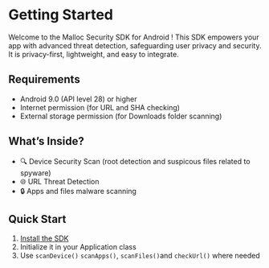 # Getting Started

Welcome to the Malloc Security SDK for Android !
This SDK empowers your app with advanced threat detection, safeguarding user privacy and security. It is privacy-first, lightweight, and easy to integrate.

## Requirements

- Android 9.0 (API level 28) or higher
- Internet permission (for URL and SHA checking)
- External storage permission (for Downloads folder scanning)

## What’s Inside?

- 🔍 Device Security Scan (root detection and suspicous files related to spyware) 
- 🌐 URL Threat Detection
- 🔒 Apps and files malware scanning 

## Quick Start

1. [Install the SDK](./installation.md)
2. Initialize it in your Application class
3. Use `scanDevice()`  `scanApps()`, `scanFiles()`and `checkUrl()` where needed
